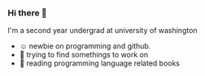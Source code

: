 ### Hi there 👋

<!--
**suikac/suikac** is a ✨ _special_ ✨ repository because its `README.md` (this file) appears on your GitHub profile.

Here are some ideas to get you started:

- 🔭 I’m currently working on ...
- 🌱 I’m currently learning ...
- 👯 I’m looking to collaborate on ...
- 🤔 I’m looking for help with ...
- 💬 Ask me about ...
- 📫 How to reach me: ...
- 😄 Pronouns: ...
- ⚡ Fun fact: ...
- hhhhh
-->
I'm a second year undergrad at university of washington
* ☺️ newbie on programming and github. 
* 🤔 trying to find somethings to work on 
* 📖 reading programming language related books
